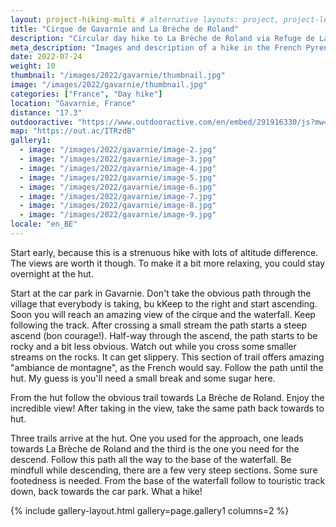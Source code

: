 ```yaml
---
layout: project-hiking-multi # alternative layouts: project, project-left, project-right, project-top
title: "Cirque de Gavarnie and La Brèche de Roland"
description: "Circular day hike to La Brèche de Roland via Refuge de La Bréche de Roland ou des Sarradets."
meta_description: "Images and description of a hike in the French Pyrenees."
date: 2022-07-24
weight: 10
thumbnail: "/images/2022/gavarnie/thumbnail.jpg"
image: "/images/2022/gavarnie/thumbnail.jpg"
categories: ["France", "Day hike"]
location: "Gavarnie, France"
distance: "17.3"
outdooractive: "https://www.outdooractive.com/en/embed/291916330/js?mw=false&usr=4imcb1&key=USR-LKA30EGO-EMWGMIS4-4OSSTG7J"
map: "https://out.ac/ITRzdB"
gallery1:
  - image: "/images/2022/gavarnie/image-2.jpg"
  - image: "/images/2022/gavarnie/image-3.jpg"
  - image: "/images/2022/gavarnie/image-4.jpg"
  - image: "/images/2022/gavarnie/image-5.jpg"
  - image: "/images/2022/gavarnie/image-6.jpg"
  - image: "/images/2022/gavarnie/image-7.jpg"
  - image: "/images/2022/gavarnie/image-8.jpg"
  - image: "/images/2022/gavarnie/image-9.jpg"
locale: "en_BE"
---
```


Start early, because this is a strenuous hike with lots of altitude difference. The views are worth it though. To make it a bit more relaxing, you could stay overnight at the hut.

Start at the car park in Gavarnie. Don't take the obvious path through the village that everybody is taking, bu kKeep to the right and start ascending. Soon you will reach an amazing view of the cirque and the waterfall. Keep following the track. After crossing a small stream the path starts a steep ascend (bon courage!). Half-way through the ascend, the path starts to be rocky and a bit less obvious. Watch out while you cross some smaller streams on the rocks. It can get slippery. This section of trail offers amazing "ambiance de montagne", as the French would say. Follow the path until the hut. My guess is you'll need a small break and some sugar here. 

From the hut follow the obvious trail towards La Brèche de Roland. Enjoy the incredible view! After taking in the view, take the same path back towards to hut.

Three trails arrive at the hut. One you used for the approach, one leads towards La Brèche de Roland and the third is the one you need for the descend. Follow this path all the way to the base of the waterfall. Be mindfull while descending, there are a few very steep sections. Some sure footedness is needed. From the base of the waterfall follow to touristic track down, back towards the car park. What a hike!

{% include gallery-layout.html gallery=page.gallery1 columns=2 %}

